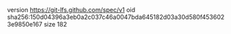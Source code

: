 version https://git-lfs.github.com/spec/v1
oid sha256:150d04396a3eb0a2c037c46a0047bda645182d03a30d580f4536023e9850e167
size 182
